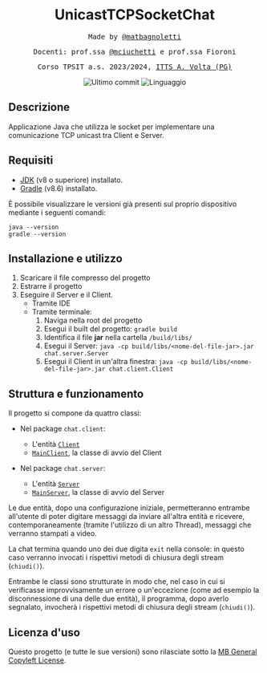 <h1 align="center">UnicastTCPSocketChat</h1>

<p align="center" style="font-family: monospace">Made by <a href="https://github.com/matbagnoletti">@matbagnoletti</a></p>
<p align="center" style="font-family: monospace">Docenti: prof.ssa <a href="https://github.com/mciuchetti">@mciuchetti</a> e prof.ssa Fioroni</p>
<p align="center" style="font-family: monospace">Corso TPSIT a.s. 2023/2024, <a href="https://www.avoltapg.edu.it/">ITTS A. Volta (PG)</a></p>
<p align="center">
    <img src="https://img.shields.io/github/last-commit/matbagnoletti/UnicastTCPSocketChat?style=for-the-badge" alt="Ultimo commit">
    <img src="https://img.shields.io/github/languages/top/matbagnoletti/UnicastTCPSocketChat?style=for-the-badge" alt="Linguaggio">
</p>

## Descrizione
Applicazione Java che utilizza le socket per implementare una comunicazione TCP unicast tra Client e Server.

## Requisiti
- [JDK](https://www.oracle.com/it/java/technologies/downloads/) (v8 o superiore) installato.
- [Gradle](https://gradle.org/install/) (v8.6) installato.

È possibile visualizzare le versioni già presenti sul proprio dispositivo mediante i seguenti comandi:
```
java --version
gradle --version
```

## Installazione e utilizzo
1. Scaricare il file compresso del progetto
2. Estrarre il progetto
3. Eseguire il Server e il Client.
   - Tramite IDE
   - Tramite terminale:
     1. Naviga nella root del progetto
     2. Esegui il built del progetto: `gradle build`
     3. Identifica il file **jar** nella cartella `/build/libs/`
     3. Esegui il Server: `java -cp build/libs/<nome-del-file-jar>.jar chat.server.Server`
     4. Esegui il Client in un'altra finestra: `java -cp build/libs/<nome-del-file-jar>.jar chat.client.Client`
     
## Struttura e funzionamento
Il progetto si compone da quattro classi:

- Nel package `chat.client`:
  - L'entità [`Client`](src/main/java/org/tpsit/Client.java)
  - [`MainClient`](src/main/java/chat/client/MainClient.java), la classe di avvio del Client

- Nel package `chat.server`:
  - L'entità [`Server`](src/main/java/org/tpsit/Server.java)
  - [`MainServer`](src/main/java/chat/server/MainServer.java), la classe di avvio del Server

Le due entità, dopo una configurazione iniziale, permetteranno entrambe all'utente di poter digitare messaggi da inviare all'altra entità e ricevere, contemporaneamente (tramite l'utilizzo di un altro Thread), messaggi che verranno stampati a video.

La chat termina quando uno dei due digita `exit` nella console: in questo caso verranno invocati i rispettivi metodi di chiusura degli stream (`chiudi()`).

Entrambe le classi sono strutturate in modo che, nel caso in cui si verificasse improvvisamente un errore o un'eccezione (come ad esempio la disconnessione di una delle due entità), il programma, dopo averlo segnalato, invocherà i rispettivi metodi di chiusura degli stream (`chiudi()`).

## Licenza d'uso
Questo progetto (e tutte le sue versioni) sono rilasciate sotto la [MB General Copyleft License](LICENSE).